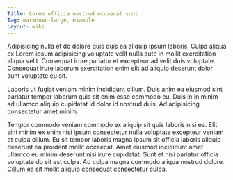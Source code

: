 ```yaml
---
Title: Lorem officia nostrud occaecat sunt
Tag: markdown-large, example
Layout: wiki
---
```

Adipisicing nulla et do dolore quis quis ea aliquip ipsum laboris. Culpa aliqua ex Lorem ipsum adipisicing voluptate velit nulla aute in mollit exercitation aliqua velit. Consequat irure pariatur et excepteur ad velit duis voluptate. Consequat irure laborum exercitation enim elit ad aliquip deserunt dolor sunt voluptate eu sit.

Laboris ut fugiat veniam minim incididunt cillum. Duis anim ea eiusmod sint pariatur tempor laborum quis sit enim esse commodo eu. Duis in in minim ad ullamco aliquip cupidatat id dolor id nostrud duis. Ad adipisicing consectetur amet minim.

Tempor commodo veniam commodo ex aliquip sit quis laboris nisi ea. Elit sint minim ex enim nisi ipsum consectetur nulla voluptate excepteur veniam et culpa cillum. Eu sit tempor laboris magna ipsum sit officia laboris aliquip deserunt ea proident mollit occaecat. Amet eiusmod incididunt amet ullamco eu minim deserunt nisi irure cupidatat. Sunt et nisi pariatur officia voluptate do sit est culpa. Ad culpa magna commodo aliqua nostrud dolore. Cillum ea sit mollit aliquip consequat consectetur culpa.